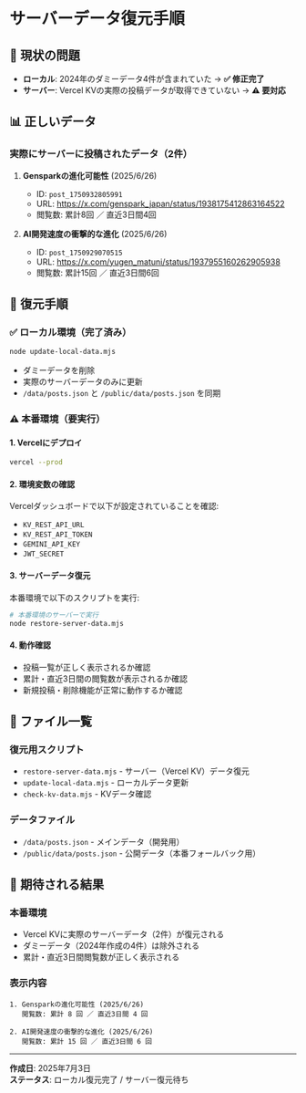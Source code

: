 # サーバーデータ復元手順

## 🎯 現状の問題

- **ローカル**: 2024年のダミーデータ4件が含まれていた → **✅ 修正完了**
- **サーバー**: Vercel KVの実際の投稿データが取得できていない → **⚠️ 要対応**

## 📊 正しいデータ

### 実際にサーバーに投稿されたデータ（2件）

1. **Gensparkの進化可能性** (2025/6/26)
   - ID: `post_1750932805991`
   - URL: https://x.com/genspark_japan/status/1938175412863164522
   - 閲覧数: 累計8回 ／ 直近3日間4回

2. **AI開発速度の衝撃的な進化** (2025/6/26)
   - ID: `post_1750929070515`
   - URL: https://x.com/yugen_matuni/status/1937955160262905938
   - 閲覧数: 累計15回 ／ 直近3日間6回

## 🔧 復元手順

### ✅ ローカル環境（完了済み）
```bash
node update-local-data.mjs
```
- ダミーデータを削除
- 実際のサーバーデータのみに更新
- `/data/posts.json` と `/public/data/posts.json` を同期

### ⚠️ 本番環境（要実行）

#### 1. Vercelにデプロイ
```bash
vercel --prod
```

#### 2. 環境変数の確認
Vercelダッシュボードで以下が設定されていることを確認:
- `KV_REST_API_URL`
- `KV_REST_API_TOKEN`
- `GEMINI_API_KEY`
- `JWT_SECRET`

#### 3. サーバーデータ復元
本番環境で以下のスクリプトを実行:
```bash
# 本番環境のサーバーで実行
node restore-server-data.mjs
```

#### 4. 動作確認
- 投稿一覧が正しく表示されるか確認
- 累計・直近3日間の閲覧数が表示されるか確認
- 新規投稿・削除機能が正常に動作するか確認

## 📝 ファイル一覧

### 復元用スクリプト
- `restore-server-data.mjs` - サーバー（Vercel KV）データ復元
- `update-local-data.mjs` - ローカルデータ更新
- `check-kv-data.mjs` - KVデータ確認

### データファイル
- `/data/posts.json` - メインデータ（開発用）
- `/public/data/posts.json` - 公開データ（本番フォールバック用）

## 🎯 期待される結果

### 本番環境
- Vercel KVに実際のサーバーデータ（2件）が復元される
- ダミーデータ（2024年作成の4件）は除外される
- 累計・直近3日間閲覧数が正しく表示される

### 表示内容
```
1. Gensparkの進化可能性 (2025/6/26)
   閲覧数: 累計 8 回 ／ 直近3日間 4 回

2. AI開発速度の衝撃的な進化 (2025/6/26)
   閲覧数: 累計 15 回 ／ 直近3日間 6 回
```

---
**作成日**: 2025年7月3日  
**ステータス**: ローカル復元完了 / サーバー復元待ち
